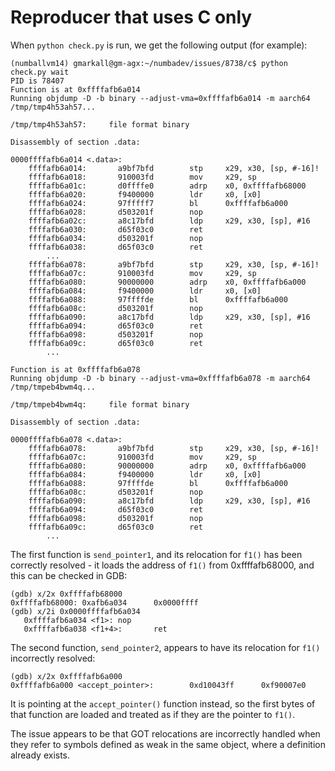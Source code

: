 # Reproducer that uses C only

When `python check.py` is run, we get the following output (for
example):

```
(numballvm14) gmarkall@gm-agx:~/numbadev/issues/8738/c$ python check.py wait
PID is 78407
Function is at 0xffffafb6a014
Running objdump -D -b binary --adjust-vma=0xffffafb6a014 -m aarch64 /tmp/tmp4h53ah57...

/tmp/tmp4h53ah57:     file format binary

Disassembly of section .data:

0000ffffafb6a014 <.data>:
    ffffafb6a014:       a9bf7bfd        stp     x29, x30, [sp, #-16]!
    ffffafb6a018:       910003fd        mov     x29, sp
    ffffafb6a01c:       d0ffffe0        adrp    x0, 0xffffafb68000
    ffffafb6a020:       f9400000        ldr     x0, [x0]
    ffffafb6a024:       97fffff7        bl      0xffffafb6a000
    ffffafb6a028:       d503201f        nop
    ffffafb6a02c:       a8c17bfd        ldp     x29, x30, [sp], #16
    ffffafb6a030:       d65f03c0        ret
    ffffafb6a034:       d503201f        nop
    ffffafb6a038:       d65f03c0        ret
        ...
    ffffafb6a078:       a9bf7bfd        stp     x29, x30, [sp, #-16]!
    ffffafb6a07c:       910003fd        mov     x29, sp
    ffffafb6a080:       90000000        adrp    x0, 0xffffafb6a000
    ffffafb6a084:       f9400000        ldr     x0, [x0]
    ffffafb6a088:       97ffffde        bl      0xffffafb6a000
    ffffafb6a08c:       d503201f        nop
    ffffafb6a090:       a8c17bfd        ldp     x29, x30, [sp], #16
    ffffafb6a094:       d65f03c0        ret
    ffffafb6a098:       d503201f        nop
    ffffafb6a09c:       d65f03c0        ret
        ...

Function is at 0xffffafb6a078
Running objdump -D -b binary --adjust-vma=0xffffafb6a078 -m aarch64 /tmp/tmpeb4bwm4q...

/tmp/tmpeb4bwm4q:     file format binary

Disassembly of section .data:

0000ffffafb6a078 <.data>:
    ffffafb6a078:       a9bf7bfd        stp     x29, x30, [sp, #-16]!
    ffffafb6a07c:       910003fd        mov     x29, sp
    ffffafb6a080:       90000000        adrp    x0, 0xffffafb6a000
    ffffafb6a084:       f9400000        ldr     x0, [x0]
    ffffafb6a088:       97ffffde        bl      0xffffafb6a000
    ffffafb6a08c:       d503201f        nop
    ffffafb6a090:       a8c17bfd        ldp     x29, x30, [sp], #16
    ffffafb6a094:       d65f03c0        ret
    ffffafb6a098:       d503201f        nop
    ffffafb6a09c:       d65f03c0        ret
        ...
```

The first function is `send_pointer1`, and its relocation for `f1()` has
been correctly resolved - it loads the address of `f1()` from
0xffffafb68000, and this can be checked in GDB:

```
(gdb) x/2x 0xffffafb68000
0xffffafb68000: 0xafb6a034      0x0000ffff
(gdb) x/2i 0x0000ffffafb6a034
   0xffffafb6a034 <f1>: nop
   0xffffafb6a038 <f1+4>:       ret
```

The second function, `send_pointer2`, appears to have its relocation for
`f1()` incorrectly resolved:

```
(gdb) x/2x 0xffffafb6a000
0xffffafb6a000 <accept_pointer>:        0xd10043ff      0xf90007e0
```

It is pointing at the `accept_pointer()` function instead, so the first
bytes of that function are loaded and treated as if they are the pointer
to `f1()`.

The issue appears to be that GOT relocations are incorrectly handled
when they refer to symbols defined as weak in the same object, where a
definition already exists.
